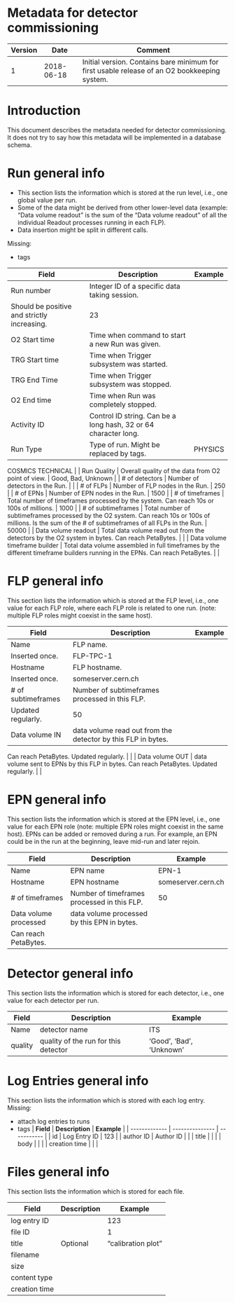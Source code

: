 # Metadata for detector commissioning

| Version | Date | Comment |
|-|-|-|
| 1 | 2018-06-18 | Initial version. Contains bare minimum for first usable release of an O2 bookkeeping system. |

# Introduction

This document describes the metadata needed for detector commissioning.
It does not try to say how this metadata will be implemented in a database schema.

# Run general info
- This section lists the information which is stored at the run level, i.e., one global value per run.  
- Some of the data might be derived from other lower-level data (example: “Data volume readout” is the sum of the “Data volume readout” of all the individual Readout processes running in each FLP). 
- Data insertion might be split in different calls. 

Missing: 

- tags

| **Field**                     | **Description**                                                                                                                                             | **Example**               |
| ----------------------------- | ----------------------------------------------------------------------------------------------------------------------------------------------------------- | ------------------------- |
| Run number                    | Integer ID of a specific data taking session. 
Should be positive and strictly increasing.                                                                  | 23                        |
| O2 Start time                 | Time when command to start a new Run was given.                                                                                                             |                           |
| TRG Start time                | Time when Trigger subsystem was started.                                                                                                                    |                           |
| TRG End Time                  | Time when Trigger subsystem was stopped.                                                                                                                    |                           |
| O2 End time                   | Time when Run was completely stopped.                                                                                                                       |                           |
| Activity ID                   | Control ID string. Can be a long hash, 32 or 64 character long.                                                                                             |                           |
| Run Type                      | Type of run. Might be replaced by tags.                                                                                                                     | PHYSICS
COSMICS
TECHNICAL |
| Run Quality                   | Overall quality of the data from O2 point of view.                                                                                                          | Good, Bad, Unknown        |
| # of detectors                | Number of detectors in the Run.                                                                                                                             |                           |
| # of FLPs                     | Number of FLP nodes in the Run.                                                                                                                             | 250                       |
| # of EPNs                     | Number of EPN nodes in the Run.                                                                                                                             | 1500                      |
| # of timeframes               | Total number of timeframes processed by the system. 
Can reach 10s or 100s of millions.                                                                     | 1000                      |
| # of subtimeframes            | Total number of subtimeframes processed by the O2 system. 
Can reach 10s or 100s of millions. 
Is the sum of the # of subtimeframes of all FLPs in the Run. | 50000                     |
| Data volume readout           | Total data volume read out from the detectors by the O2 system in bytes.
Can reach PetaBytes.                                                               |                           |
| Data volume timeframe builder | Total data volume assembled in full timeframes by the different timeframe builders running in the EPNs.
Can reach PetaBytes.                                |                           |

# FLP general info

This section lists the information which is stored at the FLP level, i.e., one value for each FLP role, where each FLP role is related to one run. (note: multiple FLP roles might coexist in the same host).   

| **Field**          | **Description**                                                                                       | **Example**        |
| ------------------ | ----------------------------------------------------------------------------------------------------- | ------------------ |
| Name               | FLP name.
Inserted once.                                                                              | FLP-TPC-1          |
| Hostname           | FLP hostname.
Inserted once.                                                                          | someserver.cern.ch |
| # of subtimeframes | Number of subtimeframes processed in this FLP.
Updated regularly.                                     | 50                 |
| Data volume IN     | data volume read out from the detector by this FLP in bytes.
Can reach PetaBytes. 
Updated regularly. |                    |
| Data volume OUT    | data volume sent to EPNs by this FLP in bytes.
Can reach PetaBytes. 
Updated regularly.               |                    |

# EPN general info

This section lists the information which is stored at the EPN level, i.e., one value for each EPN role (note: multiple EPN roles might coexist in the same host). EPNs can be added or removed during a run. For example, an EPN could be in the run at the beginning, leave mid-run and later rejoin. 

| **Field**             | **Description**                                                  | **Example**        |
| --------------------- | ---------------------------------------------------------------- | ------------------ |
| Name                  | EPN name                                                         | EPN-1              |
| Hostname              | EPN hostname                                                     | someserver.cern.ch |
| # of timeframes       | Number of timeframes processed in this FLP.                      | 50                 |
| Data volume processed | data volume processed by this EPN in bytes.
Can reach PetaBytes. |                    |

# Detector general info

This section lists the information which is stored for each detector, i.e., one value for each detector per run. 

| **Field** | **Description**                      | **Example**              |
| --------- | ------------------------------------ | ------------------------ |
| Name      | detector name                        | ITS                      |
| quality   | quality of the run for this detector | ‘Good’, ‘Bad’, ‘Unknown’ |

# Log Entries general info

This section lists the information which is stored with each log entry. 
Missing: 

- attach log entries to runs
- tags
| **Field**     | **Description** | **Example** |
| ------------- | --------------- | ----------- |
| id            | Log Entry ID    | 123         |
| author ID     | Author ID       |             |
| title         |                 |             |
| body          |                 |             |
| creation time |                 |             |

# Files general info

This section lists the information which is stored for each file. 

| **Field**     | **Description** | **Example**        |
| ------------- | --------------- | ------------------ |
| log entry ID  |                 | 123                |
| file ID       |                 | 1                  |
| title         | Optional        | “calibration plot” |
| filename      |                 |                    |
| size          |                 |                    |
| content type  |                 |                    |
| creation time |                 |                    |


